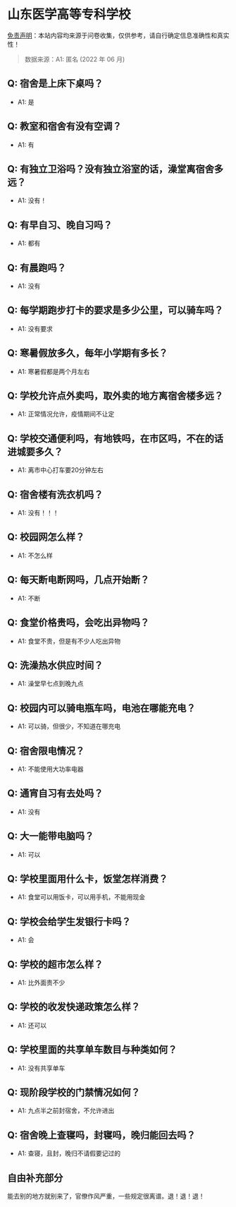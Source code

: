 # 山东医学高等专科学校

[免责声明](https://colleges.chat/#_3)：本站内容均来源于问卷收集，仅供参考，请自行确定信息准确性和真实性！

> 数据来源：A1: 匿名 (2022 年 06 月)

## Q: 宿舍是上床下桌吗？

- A1: 是

## Q: 教室和宿舍有没有空调？

- A1: 有

## Q: 有独立卫浴吗？没有独立浴室的话，澡堂离宿舍多远？

- A1: 没有！

## Q: 有早自习、晚自习吗？

- A1: 都有

## Q: 有晨跑吗？

- A1: 没有

## Q: 每学期跑步打卡的要求是多少公里，可以骑车吗？

- A1: 没有要求

## Q: 寒暑假放多久，每年小学期有多长？

- A1: 寒暑假都是两个月左右

## Q: 学校允许点外卖吗，取外卖的地方离宿舍楼多远？

- A1: 正常情况允许，疫情期间不让定

## Q: 学校交通便利吗，有地铁吗，在市区吗，不在的话进城要多久？

- A1: 离市中心打车要20分钟左右

## Q: 宿舍楼有洗衣机吗？

- A1: 没有！！！

## Q: 校园网怎么样？

- A1: 不怎么样

## Q: 每天断电断网吗，几点开始断？

- A1: 不断

## Q: 食堂价格贵吗，会吃出异物吗？

- A1: 食堂不贵，但是有不少人吃出异物

## Q: 洗澡热水供应时间？

- A1: 澡堂早七点到晚九点

## Q: 校园内可以骑电瓶车吗，电池在哪能充电？

- A1: 可以骑，但很少，不知道在哪充电

## Q: 宿舍限电情况？

- A1: 不能使用大功率电器

## Q: 通宵自习有去处吗？

- A1: 没有

## Q: 大一能带电脑吗？

- A1: 可以

## Q: 学校里面用什么卡，饭堂怎样消费？

- A1: 食堂可以用饭卡，可以用手机，不能用现金

## Q: 学校会给学生发银行卡吗？

- A1: 会

## Q: 学校的超市怎么样？

- A1: 比外面贵不少

## Q: 学校的收发快递政策怎么样？

- A1: 还可以

## Q: 学校里面的共享单车数目与种类如何？

- A1: 没有共享单车

## Q: 现阶段学校的门禁情况如何？

- A1: 九点半之前封宿舍，不允许进出

## Q: 宿舍晚上查寝吗，封寝吗，晚归能回去吗？

- A1: 查寝，且封，晚归不请假要记过的

## 自由补充部分

能去别的地方就别来了，官僚作风严重，一些规定很离谱。退！退！退！
